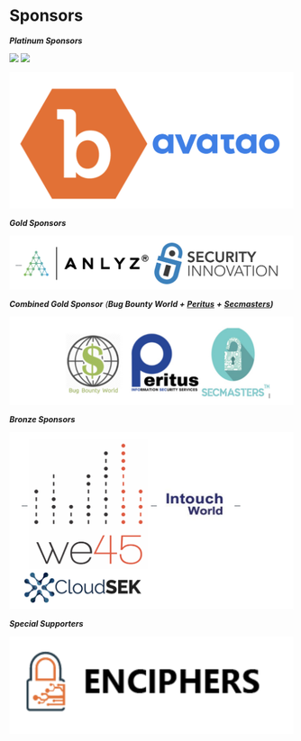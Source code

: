 # Sponsors

_**Platinum Sponsors**_

[![](https://github.com/owaspseasides/2019/tree/d0fa465bae773e2ef507ace5d6a34922756fae25/.gitbook/assets/bugcrowd.png)](https://www.bugcrowd.com/) [![](https://github.com/owaspseasides/2019/tree/d0fa465bae773e2ef507ace5d6a34922756fae25/.gitbook/assets/avataologo_blue.png)](https://avatao.com/) 

![](../.gitbook/assets/platinum-sponsors.png)

_**Gold Sponsors**_

![](../.gitbook/assets/gold-sponsors.png)

_**Combined Gold Sponsor** \(**Bug Bounty World +**_ [_**Peritus**_](http://www.peritusinfosec.com/) _**+**_ [_**Secmasters**_](https://www.secmasters.com/)_**\)**_

![](../.gitbook/assets/combined-gold-sponsor.png)

_**Bronze Sponsors**_

![](../.gitbook/assets/bronze-sponsors.png)

_**Special Supporters**_

![](../.gitbook/assets/special-supporters.png)

